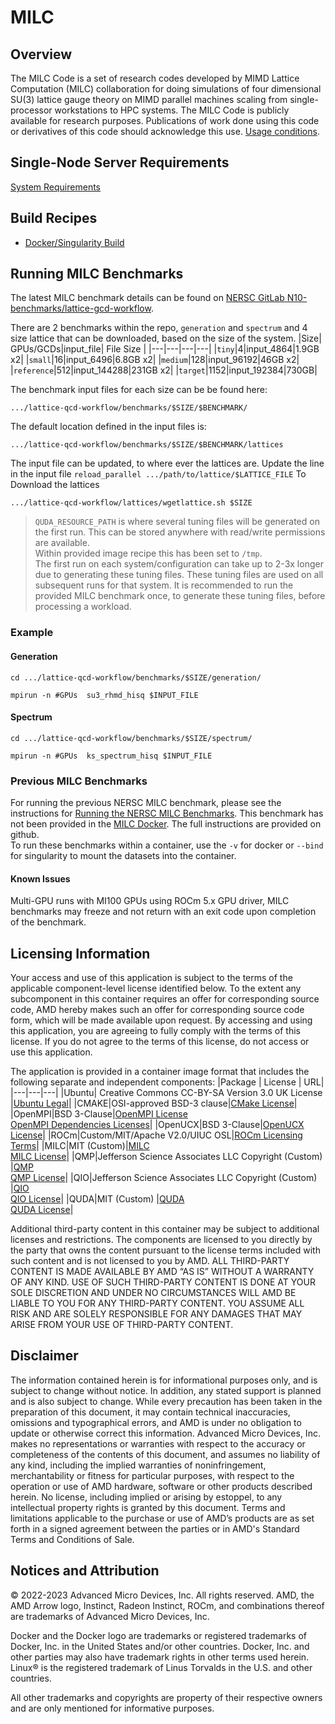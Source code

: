 # MILC

## Overview
The MILC Code is a set of research codes developed by MIMD Lattice Computation (MILC) collaboration for doing simulations of four dimensional SU(3) lattice gauge theory on MIMD parallel machines scaling from single-processor workstations to HPC systems. The MILC Code is publicly available for research purposes. Publications of work done using this code or derivatives of this code should acknowledge this use. [Usage conditions](http://www.physics.utah.edu/~detar/milc/milcv7.html#Usage-conditions).



## Single-Node Server Requirements
[System Requirements](/README.md#single-node-server-requirements) 

## Build Recipes
- [Docker/Singularity Build](/milc/docker/)


## Running MILC Benchmarks
The latest MILC benchmark details can be found on [NERSC GitLab N10-benchmarks/lattice-gcd-workflow](https://gitlab.com/NERSC/N10-benchmarks/lattice-qcd-workflow).

There are 2 benchmarks within the repo, `generation` and `spectrum` and 4 size lattice that can be downloaded, based on the size of the system. 
|Size| GPUs/GCDs|input_file| File Size |
|---|---|---|---|
|`tiny`|4|input_4864|1.9GB x2|
|`small`|16|input_6496|6.8GB x2|
|`medium`|128|input_96192|46GB x2|
|`reference`|512|input_144288|231GB x2|
|`target`|1152|input_192384|730GB|


The benchmark input files for each size can be be found here:
```
.../lattice-qcd-workflow/benchmarks/$SIZE/$BENCHMARK/
```
The default location defined in the input files is:
```
.../lattice-qcd-workflow/benchmarks/$SIZE/$BENCHMARK/lattices
``` 
The input file can be updated, to where ever the lattices are.
Update the line in the input file `reload_parallel .../path/to/lattice/$LATTICE_FILE` 
To Download the lattices
```
.../lattice-qcd-workflow/lattices/wgetlattice.sh $SIZE
```
> `QUDA_RESOURCE_PATH` is where several tuning files will be generated on the first run. This can be stored anywhere with read/write permissions are available.  
> Within provided image recipe this has been set to `/tmp`.  
> The first run on each system/configuration can take up to 2-3x longer due to generating these tuning files. 
> These tuning files are used on all subsequent runs for that system. 
> It is recommended to run the provided MILC benchmark once, to generate these tuning files, before processing a workload.  

### Example
#### Generation
```
cd .../lattice-qcd-workflow/benchmarks/$SIZE/generation/ 

mpirun -n #GPUs  su3_rhmd_hisq $INPUT_FILE
```

#### Spectrum
```
cd .../lattice-qcd-workflow/benchmarks/$SIZE/spectrum/ 

mpirun -n #GPUs  ks_spectrum_hisq $INPUT_FILE
```




### Previous MILC Benchmarks
For running the previous NERSC MILC benchmark, please see the instructions for [Running the NERSC MILC Benchmarks](https://github.com/lattice/quda/wiki/Running-the-NERSC-MILC-Benchmarks). This benchmark has not been provided in the [MILC Docker](/milc/docker/). The full instructions are provided on github.  
To run these benchmarks within a container, use the `-v` for docker or `--bind` for singularity to mount the datasets into the container. 

#### Known Issues
Multi-GPU runs with MI100 GPUs using ROCm 5.x GPU driver, MILC benchmarks may freeze and not return with an exit code upon completion of the benchmark.

## Licensing Information
Your access and use of this application is subject to the terms of the applicable component-level license identified below. To the extent any subcomponent in this container requires an offer for corresponding source code, AMD hereby makes such an offer for corresponding source code form, which will be made available upon request. By accessing and using this application, you are agreeing to fully comply with the terms of this license. If you do not agree to the terms of this license, do not access or use this application.

The application is provided in a container image format that includes the following separate and independent components:
|Package | License | URL|
|---|---|---|
|Ubuntu| Creative Commons CC-BY-SA Version 3.0 UK License |[Ubuntu Legal](https://ubuntu.com/legal)|
|CMAKE|OSI-approved BSD-3 clause|[CMake License](https://cmake.org/licensing/)|
|OpenMPI|BSD 3-Clause|[OpenMPI License](https://www-lb.open-mpi.org/community/license.php)<br /> [OpenMPI Dependencies Licenses](https://docs.open-mpi.org/en/v5.0.x/license/index.html)|
|OpenUCX|BSD 3-Clause|[OpenUCX License](https://openucx.org/license/)|
|ROCm|Custom/MIT/Apache V2.0/UIUC OSL|[ROCm Licensing Terms](https://rocm.docs.amd.com/en/latest/release/licensing.html)|
|MILC|MIT (Custom)|[MILC](http://physics.utah.edu/~detar/milc/)<br >[MILC License](https://github.com/milc-qcd/milc_qcd/blob/master/LICENSE)|
|QMP|Jefferson Science Associates LLC Copyright (Custom) |[QMP](https://github.com/usqcd-software/qmp)<br >[QMP License](https://github.com/usqcd-software/qmp/blob/master/LICENSE)|
|QIO|Jefferson Science Associates LLC Copyright (Custom) |[QIO](https://github.com/usqcd-software/qio)<br >[QIO License](https://github.com/usqcd-software/qio/blob/master/COPYING)|
|QUDA|MIT (Custom) |[QUDA](https://github.com/lattice/quda)<br >[QUDA License](https://github.com/lattice/quda/blob/develop/LICENSE)|


Additional third-party content in this container may be subject to additional licenses and restrictions. The components are licensed to you directly by the party that owns the content pursuant to the license terms included with such content and is not licensed to you by AMD. ALL THIRD-PARTY CONTENT IS MADE AVAILABLE BY AMD “AS IS” WITHOUT A WARRANTY OF ANY KIND. USE OF SUCH THIRD-PARTY CONTENT IS DONE AT YOUR SOLE DISCRETION AND UNDER NO CIRCUMSTANCES WILL AMD BE LIABLE TO YOU FOR ANY THIRD-PARTY CONTENT. YOU ASSUME ALL RISK AND ARE SOLELY RESPONSIBLE FOR ANY DAMAGES THAT MAY ARISE FROM YOUR USE OF THIRD-PARTY CONTENT.

## Disclaimer
The information contained herein is for informational purposes only, and is subject to change without notice. In addition, any stated support is planned and is also subject to change. While every precaution has been taken in the preparation of this document, it may contain technical inaccuracies, omissions and typographical errors, and AMD is under no obligation to update or otherwise correct this information. Advanced Micro Devices, Inc. makes no representations or warranties with respect to the accuracy or completeness of the contents of this document, and assumes no liability of any kind, including the implied warranties of noninfringement, merchantability or fitness for particular purposes, with respect to the operation or use of AMD hardware, software or other products described herein. No license, including implied or arising by estoppel, to any intellectual property rights is granted by this document. Terms and limitations applicable to the purchase or use of AMD’s products are as set forth in a signed agreement between the parties or in AMD's Standard Terms and Conditions of Sale.

## Notices and Attribution
© 2022-2023 Advanced Micro Devices, Inc. All rights reserved. AMD, the AMD Arrow logo, Instinct, Radeon Instinct, ROCm, and combinations thereof are trademarks of Advanced Micro Devices, Inc.

Docker and the Docker logo are trademarks or registered trademarks of Docker, Inc. in the United States and/or other countries. Docker, Inc. and other parties may also have trademark rights in other terms used herein. Linux® is the registered trademark of Linus Torvalds in the U.S. and other countries.

All other trademarks and copyrights are property of their respective owners and are only mentioned for informative purposes.
